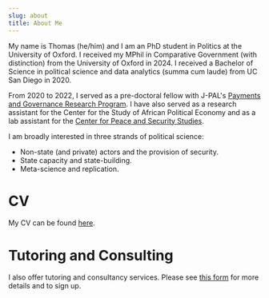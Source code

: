 ```yaml
---
slug: about
title: About Me
---
```


My name is Thomas (he/him) and I am an PhD student in Politics at the University of Oxford. I received my MPhil in Comparative Government (with distinction) from the University of Oxford in 2024. I received a Bachelor of Science in political science and data analytics (summa cum laude) from UC San Diego in 2020.

From 2020 to 2022, I served as a pre-doctoral fellow with J-PAL's [Payments and Governance Research Program](https://sites.google.com/ucsd.edu/pgrp/home?authuser=0). I have also served as a research assistant for the Center for the Study of African Political Economy and as a lab assistant for the [Center for Peace and Security Studies](https://cpass.ucsd.edu/). 

I am broadly interested in three strands of political science: 

- Non-state (and private) actors and the provision of security. 
- State capacity and state-building. 
- Meta-science and replication.

# CV

My CV can be found [here](/tb.pdf).

# Tutoring and Consulting

I also offer tutoring and consultancy services. Please see [this form](https://docs.google.com/forms/d/1tp1jNRNpip4RRQDhypXXhZbYM3NXZgyHjr62Z3dBEqE/edit) for more details and to sign up.

